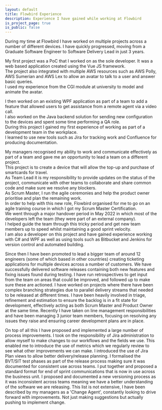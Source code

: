 ```yaml
---
layout: default
title: Flowbird Experience
description: Experience I have gained while working at Flowbird
is_project_page: true
is_public: false
---
```


During my time at Flowbird I have worked on multiple projects across a number of different devices.
I have quickly progressed, moving from a Graduate Software Engineer to Software Delivery Lead in just 3 years.

My first project was a PoC that I worked on as the sole developer.
It was a web based application created using the Vue JS framework.  
The project also integrated with multiple AWS resources such as AWS Polly, AWS Sumerian and AWS Lex to allow an avatar to talk to a user and answer basic queries.  
I used my experience from the CGI module at university to model and animate the avatar.

I then worked on an existing WPF application as part of a team to add a feature that allowed users to get assistance from a remote agent via a video call.  
I also worked on the Java backend solution for sending new configuration to the devices and spent some time performing a QA role.    
During this project I gained my first experience of working as part of a development team in the workplace.   
I learned to use new tools such as Jira for tracking work and Confluence for producing documentation.

My managers recognised my ability to work and communicate effectively as part of a team and gave me an opportunity to lead a team on a different project.   
This project is to create a device that will allow the top-up and purchase of smartcards for travel.  
As Team Lead it is my responsibility to provide updates on the status of the project, communicate with other teams to collaborate and share common code and make sure we resolve any blockers.  
As Scrum Master, I run the agile ceremonies and help the product owner prioritise and plan the remaining work.  
In order to help with this new role, Flowbird organised for me to go on an agile training course in which I got my Scrum Master Certification.  
We went through a major handover period in May 2022 in which most of the developers left the team (they were part of an external company).  
I helped guide the team through this tricky period and get new team members up to speed whilst maintaining a good sprint velocity.  
I am also a developer on this project and have gained experience working with C# and WPF as well as using tools such as Bitbucket and Jenkins for version control and automated building.

Since then I have been promoted to lead a bigger team of around 12 engineers (some of which based in other countries) creating ticketing applications for multiple devices across a number of customers.
We have successfully delivered software releases containing both new features and fixing issues found during testing.
I have run retrospectives to get input from the team on areas that could be improved, and followed up to make sure these are actioned.
I have worked on projects where there have been complex branching strategies due to parallel delivery streams that needed to be released at different times.
I have been heavily involved in triage, refinement and estimation to ensure the backlog is in a fit state for development, effectively acting as both Scrum Master and Product Owner at the same time.
Recently I have taken on line management responsibilities and have been managing 3 junior team members, focusing on resolving any issues they raise and ensuring career development plans are in place.

On top of all this I have proposed and implemented a large number of process improvements.
I took on the responsibility of Jira administration to allow myself to make changes to our workflows and the fields we use.
This enabled me to introduce the use of metrics which we regularly review to see what other improvements we can make.
I introduced the use of Jira Plan views to allow better delivery/release planning.
I formalised the BVT/SIT test phases as part of the release process making sure it was documented for consistent use across teams.
I put together and proposed a standard format for end of sprint communications that is now in use across the business unit.
I proposed and documented a new versioning process as it was inconsistent across teams meaning we have a better understanding of the software we are releasing.
This list is not extensive, I have been described by my managers as a 'Change Agent', constantly looking to drive forward with improvements. Not just making suggestions but actually pushing to implement change.
